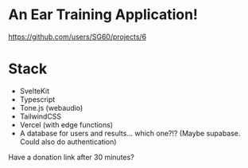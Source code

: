 # An Ear Training Application!
https://github.com/users/SG60/projects/6

# Stack

- SvelteKit
- Typescript
- Tone.js (webaudio)
- TailwindCSS
- Vercel (with edge functions)
- A database for users and results... which one?!? (Maybe supabase. Could also do authentication)

Have a donation link after 30 minutes?
